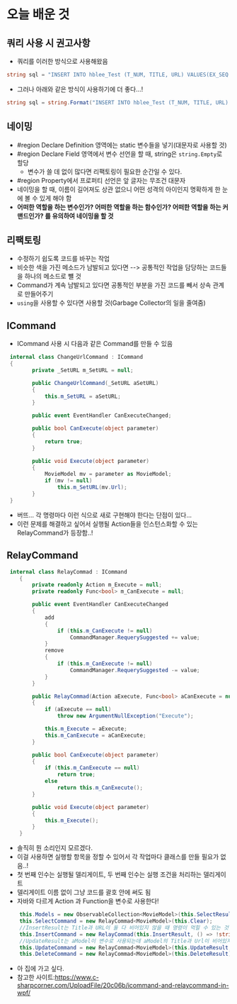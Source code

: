 # 오늘 배운 것

## 쿼리 사용 시 권고사항
- 쿼리를 이러한 방식으로 사용해왔음<br>
```C#
string sql = "INSERT INTO hblee_Test (T_NUM, TITLE, URL) VALUES(EX_SEQ.NEXTVAL,'"+this.Title+"', '"+ this.URL;
```
- 그러나 아래와 같은 방식이 사용하기에 더 좋다...!<br>
```C#
string sql = string.Format("INSERT INTO hblee_Test (T_NUM, TITLE, URL) VALUES(EX_SEQ.NEXTVAL,'{0}','{1}')", this.Title, this.URL);
```

## 네이밍
- #region Declare Definition 영역에는 static 변수들을 넣기(대문자로 사용할 것)
- #region Declare Field 영역에서 변수 선언을 할 때, string은 `string.Empty`로 할당
    - 변수가 쓸 데 없이 많다면 리팩토링이 필요한 순간일 수 있다.
- #region Property에서 프로퍼티 선언은 앞 글자는 무조건 대문자
- 네이밍을 할 때, 이름이 길어져도 상관 없으니 어떤 성격의 아이인지 명확하게 한 눈에 볼 수 있게 해야 함
- **어떠한 역할을 하는 변수인가? 어떠한 역할을 하는 함수인가? 어떠한 역할을 하는 커맨드인가? 를 유의하여 네이밍을 할 것**

## 리팩토링
- 수정하기 쉽도록 코드를 바꾸는 작업
- 비슷한 색을 가진 메소드가 남발되고 있다면 --> 공통적인 작업을 담당하는 코드들을 하나의 메소드로 뺼 것
- Command가 계속 남발되고 있다면 공통적인 부분을 가진 코드를 빼서 상속 관계로 만들어주기
- `using`을 사용할 수 있다면 사용할 것(Garbage Collector의 일을 줄여줌) 

## ICommand
- ICommand 사용 시 다음과 같은 Command를 만들 수 있음
```C#
 internal class ChangeUrlCommand : ICommand
 {
        private _SetURL m_SetURL = null;

        public ChangeUrlCommand(_SetURL aSetURL)
        {
            this.m_SetURL = aSetURL;
        }

        public event EventHandler CanExecuteChanged;

        public bool CanExecute(object parameter)
        {
            return true;
        }

        public void Execute(object parameter)
        {
            MovieModel mv = parameter as MovieModel;
            if (mv != null)
                this.m_SetURL(mv.Url);
        }
 }
```
- 버뜨... 각 명령마다 이런 식으로 새로 구현해야 한다는 단점이 있다...
- 이런 문제를 해결하고 싶어서 실행될 Action들을 인스턴스화할 수 있는 RelayCommand가 등장함..!

## RelayCommand
```C#
 internal class RelayCommad : ICommand
    {
        private readonly Action m_Execute = null;
        private readonly Func<bool> m_CanExecute = null;

        public event EventHandler CanExecuteChanged
        {
            add
            {
                if (this.m_CanExecute != null)
                    CommandManager.RequerySuggested += value;
            }
            remove
            {
                if (this.m_CanExecute != null)
                    CommandManager.RequerySuggested -= value;
            }
        }

        public RelayCommad(Action aExecute, Func<bool> aCanExecute = null)
        {
            if (aExecute == null)
                throw new ArgumentNullException("Execute");

            this.m_Execute = aExecute;
            this.m_CanExecute = aCanExecute;
        }

        public bool CanExecute(object parameter)
        {
            if (this.m_CanExecute == null)
                return true;
            else
                return this.m_CanExecute();
        }

        public void Execute(object parameter)
        {
            this.m_Execute();
        }
    }
```
- 솔직히 뭔 소리인지 모르겠다.
- 이걸 사용하면 실행할 항목을 정할 수 있어서 각 작업마다 클래스를 만들 필요가 없음..!
- 첫 번째 인수는 실행될 델리게이트, 두 번째 인수는 실행 조건을 처리하는 델리게이트
- 델리게이트 이름 없이 그냥 코드를 괄호 안에 써도 됨
- 자바와 다르게 Action 과 Function을 변수로 사용한다!
```C#
    this.Models = new ObservableCollection<MovieModel>(this.SelectResult());
    this.SelectCommand = new RelayCommad<MovieModel>(this.Clear);
    //InsertResult는 Title과 URL이 둘 다 비어있지 않을 때 명령이 먹힐 수 있는 것!
    this.InsertCommand = new RelayCommad(this.InsertResult, () => !string.IsNullOrEmpty(this.Title) && !string.IsNullOrEmpty(this.URL));
    //UpdateResult는 aModel이 변수로 사용되는데 aModel의 Title과 Url이 비어있지 않을 때 명령이 먹힐 수 있는 것!
    this.UpdateCommand = new RelayCommad<MovieModel>(this.UpdateResult, aModel => !string.IsNullOrEmpty(this.Title) && !string.IsNullOrEmpty(this.URL));
    this.DeleteCommand = new RelayCommad<MovieModel>(this.DeleteResult);
```

- 아 집에 가고 싶다. 
- 참고한 사이트:https://www.c-sharpcorner.com/UploadFile/20c06b/icommand-and-relaycommand-in-wpf/
